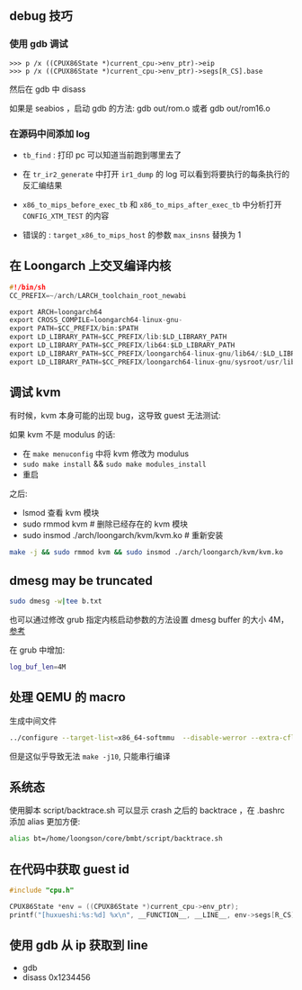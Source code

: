 ## debug 技巧

### 使用 gdb 调试
```gdb
>>> p /x ((CPUX86State *)current_cpu->env_ptr)->eip
>>> p /x ((CPUX86State *)current_cpu->env_ptr)->segs[R_CS].base
```
然后在 gdb 中 disass

如果是 seabios ，启动 gdb 的方法: gdb out/rom.o
或者 gdb out/rom16.o

### 在源码中间添加 log
- `tb_find` : 打印 pc 可以知道当前跑到哪里去了
- 在 `tr_ir2_generate` 中打开 `ir1_dump` 的 log 可以看到将要执行的每条执行的反汇编结果
- `x86_to_mips_before_exec_tb` 和 `x86_to_mips_after_exec_tb` 中分析打开 `CONFIG_XTM_TEST` 的内容

- 错误的 : `target_x86_to_mips_host` 的参数 `max_insns` 替换为 1

## 在 Loongarch 上交叉编译内核
```c
#!/bin/sh
CC_PREFIX=~/arch/LARCH_toolchain_root_newabi

export ARCH=loongarch64
export CROSS_COMPILE=loongarch64-linux-gnu-
export PATH=$CC_PREFIX/bin:$PATH
export LD_LIBRARY_PATH=$CC_PREFIX/lib:$LD_LIBRARY_PATH
export LD_LIBRARY_PATH=$CC_PREFIX/lib64:$LD_LIBRARY_PATH
export LD_LIBRARY_PATH=$CC_PREFIX/loongarch64-linux-gnu/lib64/:$LD_LIBRARY_PATH
export LD_LIBRARY_PATH=$CC_PREFIX/loongarch64-linux-gnu/sysroot/usr/lib/:$LD_LIBRARY_PATH
```

## 调试 kvm
有时候，kvm 本身可能的出现 bug，这导致 guest 无法测试:

如果 kvm 不是 modulus 的话:
- 在 `make menuconfig` 中将 kvm 修改为 modulus
- `sudo make install` && `sudo make modules_install`
- 重启

之后:
- lsmod 查看 kvm 模块
- sudo rmmod kvm # 删除已经存在的 kvm 模块
- sudo insmod ./arch/loongarch/kvm/kvm.ko # 重新安装

```sh
make -j && sudo rmmod kvm && sudo insmod ./arch/loongarch/kvm/kvm.ko
```

## dmesg may be truncated
```sh
sudo dmesg -w|tee b.txt
```
也可以通过修改 grub 指定内核启动参数的方法设置 dmesg buffer 的大小 4M，[参考](https://stackoverflow.com/questions/27640173/enlarge-linux-kernel-log-buffer-more-that-2m)

在 grub 中增加:
```sh
log_buf_len=4M
```

## 处理 QEMU 的 macro

生成中间文件
```sh
../configure --target-list=x86_64-softmmu  --disable-werror --extra-cflags='-save-temps'
```
但是这似乎导致无法 `make -j10`, 只能串行编译

## 系统态

使用脚本 script/backtrace.sh 可以显示 crash 之后的 backtrace ，在 .bashrc 添加 alias 更加方便:
```sh
alias bt=/home/loongson/core/bmbt/script/backtrace.sh
```

## 在代码中获取 guest id
```c
#include "cpu.h"

CPUX86State *env = ((CPUX86State *)current_cpu->env_ptr);
printf("[huxueshi:%s:%d] %x\n", __FUNCTION__, __LINE__, env->segs[R_CS].base + env->eip);
```

## 使用 gdb 从 ip 获取到 line
- gdb
- disass 0x1234456
